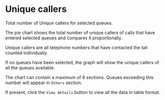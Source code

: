 # Unique callers

Total number of *Unique* callers for selected queues.
 
The pie chart shows the total number of unique callers of calls that have entered
selected queues and compares it proportionally.

Unique callers are all telephone numbers that have contacted the
tail counted individually.

If no queues have been selected, the graph will show the unique callers of all
the queues available.

The chart can contain a maximum of 8 sections. Queues exceeding this number
will appear in `Others` section.

If present, click the `View details` button to view all the data
in table format.
